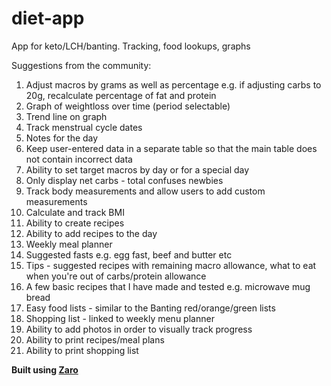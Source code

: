 # diet-app
App for keto/LCH/banting. Tracking, food lookups, graphs

Suggestions from the community:
1.  Adjust macros by grams as well as percentage
    e.g. if adjusting carbs to 20g, recalculate percentage of fat and protein
2.  Graph of weightloss over time (period selectable)
3. Trend line on graph
4. Track menstrual cycle dates
5. Notes for the day
6. Keep user-entered data in a separate table so that the main table does not contain incorrect data
7. Ability to set target macros by day or for a special day
8. Only display net carbs - total confuses newbies
9. Track body measurements and allow users to add custom measurements
10. Calculate and track BMI
11. Ability to create recipes
12. Ability to add recipes to the day
13. Weekly meal planner
14. Suggested fasts e.g. egg fast, beef and butter etc
15. Tips - suggested recipes with remaining macro allowance, what to eat when you're out of carbs/protein allowance
16. A few basic recipes that I have made and tested e.g. microwave mug bread
17. Easy food lists - similar to the Banting red/orange/green lists
18. Shopping list - linked to weekly menu planner
19. Ability to add photos in order to visually track progress
20. Ability to print recipes/meal plans
21. Ability to print shopping list 

**Built using [Zaro](https://apps.zaro.io, "Zaro")**
